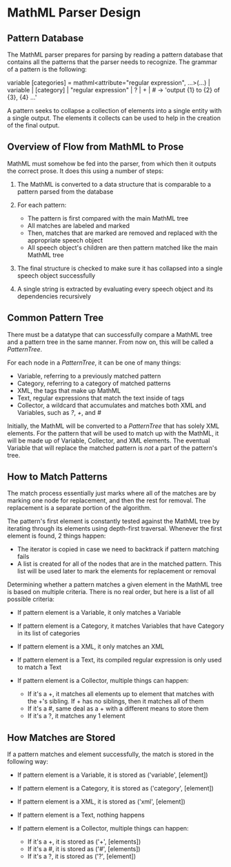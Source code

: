# MathML Parser Design

## Pattern Database

The MathML parser prepares for parsing by reading a pattern database that contains all the patterns that the parser needs to recognize. The grammar of a pattern is the following:

variable [categories] = mathml<attribute="regular expression", ...>(...) | variable | [category] | "regular expression" | ? | + | # -> 'output {1} to {2} of {3}, {4} ...'

A pattern seeks to collapse a collection of elements into a single entity with a single output. The elements it collects can be used to help in the creation of the final output.

## Overview of Flow from MathML to Prose

MathML must somehow be fed into the parser, from which then it outputs the correct prose. It does this using a number of steps:

1. The MathML is converted to a data structure that is comparable to a pattern parsed from the database
2. For each pattern:

    * The pattern is first compared with the main MathML tree
	* All matches are labeled and marked
	* Then, matches that are marked are removed and replaced with the appropriate speech object
	* All speech object's children are then pattern matched like the main MathML tree
	
3. The final structure is checked to make sure it has collapsed into a single speech object successfully
4. A single string is extracted by evaluating every speech object and its dependencies recursively

## Common Pattern Tree

There must be a datatype that can successfully compare a MathML tree and a pattern tree in the same manner. From now on, this will be called a *PatternTree*.

For each node in a *PatternTree*, it can be one of many things:

* Variable, referring to a previously matched pattern
* Category, referring to a category of matched patterns
* XML, the tags that make up MathML
* Text, regular expressions that match the text inside of tags
* Collector, a wildcard that accumulates and matches both XML and Variables, such as *?*, *+*, and *#*

Initially, the MathML will be converted to a *PatternTree* that has solely XML elements. For the pattern that will be used to match up with the MathML, it will be made up of Variable, Collector, and XML elements. The eventual Variable that will replace the matched pattern is *not* a part of the pattern's tree.

## How to Match Patterns

The match process essentially just marks where all of the matches are by marking one node for replacement, and then the rest for removal. The replacement is a separate portion of the algorithm.

The pattern's first element is constantly tested against the MathML tree by iterating through its elements using depth-first traversal. Whenever the first element is found, 2 things happen:

* The iterator is copied in case we need to backtrack if pattern matching fails
* A list is created for all of the nodes that are in the matched pattern. This list will be used later to mark the elements for replacement or removal

Determining whether a pattern matches a given element in the MathML tree is based on multiple criteria. There is no real order, but here is a list of all possible criteria:

* If pattern element is a Variable, it only matches a Variable
* If pattern element is a Category, it matches Variables that have Category in its list of categories
* If pattern element is a XML, it only matches an XML
* If pattern element is a Text, its compiled regular expression is only used to match a Text
* If pattern element is a Collector, multiple things can happen:
    
	* If it's a +, it matches all elements up to element that matches with the +'s sibling. If + has no siblings, then it matches all of them
	* If it's a #, same deal as a + with a different means to store them
	* If it's a ?, it matches any 1 element

## How Matches are Stored

If a pattern matches and element successfully, the match is stored in the following way:

* If pattern element is a Variable, it is stored as ('variable', [element])
* If pattern element is a Category, it is stored as ('category', [element])
* If pattern element is a XML, it is stored as ('xml', [element])
* If pattern element is a Text, nothing happens
* If pattern element is a Collector, multiple things can happen:

    * If it's a +, it is stored as ('+', [elements])
	* If it's a #, it is stored as ('#', [elements])
	* If it's a ?, it is stored as ('?', [element])